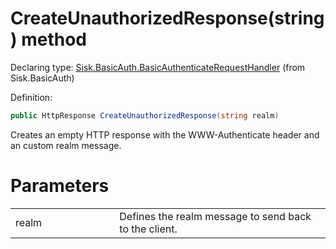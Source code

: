 <!--

Copyrights 2023 Sisk Framework - CypherPotato
Published under MIT license

!!! DO NOT EDIT THIS FILE !!!
This file was generated by a tool in the Sisk package. To edit the information in this documentation,
edit the XML documentation present in the Sisk source code.

-->


# CreateUnauthorizedResponse(string) method

Declaring type: [Sisk.BasicAuth.BasicAuthenticateRequestHandler](/read?q=/contents/spec/Sisk.BasicAuth.BasicAuthenticateRequestHandler.md) (from Sisk.BasicAuth)


Definition:

```cs
public HttpResponse CreateUnauthorizedResponse(string realm)
```

Creates an empty HTTP response with the WWW-Authenticate header and an custom realm message.


# Parameters

<table>
    <tbody>
<tr>
    <td width="33%">realm</td>
    <td>Defines the realm message to send back to the client.</td>
</tr>
    </tbody>
</table>
